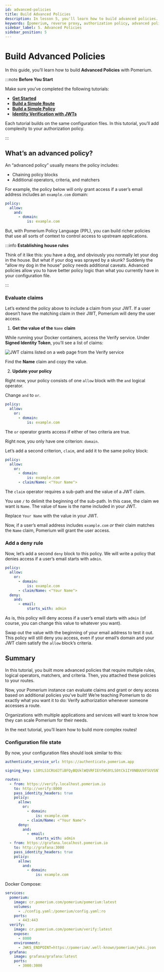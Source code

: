 ```yaml
---
id: advanced-policies
title: Build Advanced Policies
description: In lesson 5, you'll learn how to build advanced policies.
keywords: [pomerium, reverse proxy, authorization policy, advanced policies]
sidebar_label: 5. Advanced Policies
sidebar_position: 5
---
```


# Build Advanced Policies

In this guide, you’ll learn how to build **Advanced Policies** with Pomerium.

:::note **Before You Start**

Make sure you’ve completed the following tutorials:

- [**Get Started**](/docs/get-started/fundamentals/get-started)
- [**Build a Simple Route**](/docs/get-started/fundamentals/build-routes)
- [**Build a Simple Policy**](/docs/get-started/fundamentals/build-policies)
- [**Identity Verification with JWTs**](/docs/get-started/fundamentals/jwt-verification)

Each tutorial builds on the same configuration files. In this tutorial, you’ll add complexity to your authorization policy.

:::

## What’s an advanced policy?

An “advanced policy” usually means the policy includes:

- Chaining policy blocks
- Additional operators, criteria, and matchers

For example, the policy below will only grant access if a user’s email address includes an `example.com` domain:

```yaml
policy:
  allow:
    and:
      - domain:
          is: example.com
```

But, with Pomerium Policy Language (PPL), you can build richer policies that use all sorts of context to control access to upstream applications.

:::info **Establishing house rules**

Think of it like this: you have a dog, and obviously you normally let your dog in the house. But what if your dog was sprayed by a skunk? Suddenly the “allow my dog in the house” policy needs additional caveats. Advanced policies allow you to have better policy logic than what you currently have in your configuration file.

:::

### Evaluate claims

Let’s extend the policy above to include a claim from your JWT. If a user doesn’t have the matching claim in their JWT, Pomerium will deny the user access.

1. **Get the value of the** `Name` **claim**

While running your Docker containers, access the Verify service. Under **Signed Identity Token**, you’ll see a list of claims:

![JWT claims listed on a web page from the Verify service](./img/jwt-verification/01-jwt-claims.png)

Find the **Name** claim and copy the value.

2. **Update your policy**

Right now, your policy consists of one `allow` block with the `and` logical operator.

Change `and` to `or`.

```yaml
policy:
  allow:
    or:
      - domain:
          is: example.com
```

The `or` operator grants access if either of two criteria are true.

Right now, you only have one criterion: `domain`.

Let’s add a second criterion, `claim`, and add it to the same policy block:

```yaml
policy:
  allow:
    or:
      - domain:
          is: example.com
      - claim/Name: <"Your Name">
```

The `claim` operator requires a sub-path and the value of a JWT claim.

You use `/` to delimit the beginning of the sub-path. In this case, the claim we want is `Name`. The value of `Name` is the name included in your JWT.

Replace `Your Name` with the value in your JWT.

Now, if a user’s email address includes `example.com` _or_ their claim matches the `Name` claim, Pomerium will grant the user access.

### Add a deny rule

Now, let’s add a second `deny` block to this policy. We will write a policy that denies access if a user’s email starts with `admin`.

```yaml
policy:
  allow:
    or:
      - domain:
          is: example.com
      - claim/Name: <"Your Name">
  deny:
    and:
      - email:
          starts_with: admin
```

As is, this policy will deny access if a user’s email starts with `admin` (of course, you can change this value to whatever you want).

Swap out the value with the beginning of your email address to test it out. This policy will still deny you access, even if your email’s domain and your JWT claim satisfy the `allow` block’s criteria.

## Summary

In this tutorial, you built more advanced policies that require multiple rules, logical operators, matchers, and criteria. Then, you attached these policies to your routes.

Now, your Pomerium instance can evaluate claims and grant or deny access based on additional policies you’ve built! We’re teaching Pomerium to do exactly what you want it to do: Verify authorization whenever someone accesses a route.

Organizations with multiple applications and services will want to know how they can scale Pomerium for their needs.

In the next tutorial, you’ll learn how to build more complex routes!

### Configuration file state

By now, your configuration files should look similar to this:

```yaml
authenticate_service_url: https://authenticate.pomerium.app

signing_key: LS0tLS1CRUdJTiBFQyBQUklWQVRFIEtFWS0tLS0tCk1IY0NBUUVFSUVSNThaeDA2SHJXTW9PUTRaNjlMaDdMZUtFZW5TSmJZcHJvZ3V3TEl0blNvQW9HQ0NxR1NNNDkKQXdFSG9VUURRZ0FFK1FtamZKQ2ovdzkrOUhrRDVlbTlIZFhRM3ViUEhIdWNOMTlNOXJxR05PeEpTRmR3VHgvaAphdVkvcVFSWWR0YVpnVEpEUWZSYVQ2Q1pPYndSYTl2TXNnPT0KLS0tLS1FTkQgRUMgUFJJVkFURSBLRVktLS0tLQo=

routes:
  - from: https://verify.localhost.pomerium.io
    to: http://verify:8000
    pass_identity_headers: true
    policy:
      allow:
        or:
          - domain:
              is: example.com
          - claim/Name: <"Your Name">
      deny:
        and:
          - email:
              starts_with: admin
  - from: https://grafana.localhost.pomerium.io
    to: http://grafana:3000
    pass_identity_headers: true
    policy:
      allow:
        and:
          - domain:
              is: example.com
```

Docker Compose:

```yaml
services:
  pomerium:
    image: cr.pomerium.com/pomerium/pomerium:latest
    volumes:
      - ./config.yaml:/pomerium/config.yaml:ro
    ports:
      - 443:443
  verify:
    image: cr.pomerium.com/pomerium/verify:latest
    expose:
      - 8000
    environment:
      - JWKS_ENDPOINT=https://pomerium/.well-known/pomerium/jwks.json
  grafana:
    image: grafana/grafana:latest
    ports:
      - 3000:3000
```
